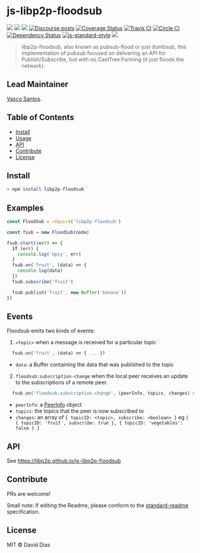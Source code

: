 js-libp2p-floodsub
==================

[![](https://img.shields.io/badge/made%20by-Protocol%20Labs-blue.svg?style=flat-square)](http://protocol.ai)
[![](https://img.shields.io/badge/project-libp2p-yellow.svg?style=flat-square)](http://libp2p.io/)
[![](https://img.shields.io/badge/freenode-%23libp2p-yellow.svg?style=flat-square)](http://webchat.freenode.net/?channels=%23libp2p)
[![Discourse posts](https://img.shields.io/discourse/https/discuss.libp2p.io/posts.svg)](https://discuss.libp2p.io)
[![Coverage Status](https://coveralls.io/repos/github/libp2p/js-libp2p-floodsub/badge.svg?branch=master)](https://coveralls.io/github/libp2p/js-libp2p-floodsub?branch=master)
[![Travis CI](https://travis-ci.org/libp2p/js-libp2p-floodsub.svg?branch=master)](https://travis-ci.org/libp2p/js-libp2p-floodsub)
[![Circle CI](https://circleci.com/gh/libp2p/js-libp2p-floodsub.svg?style=svg)](https://circleci.com/gh/libp2p/js-libp2p-floodsub)
[![Dependency Status](https://david-dm.org/libp2p/js-libp2p-floodsub.svg?style=flat-square)](https://david-dm.org/libp2p/js-libp2p-floodsub) [![js-standard-style](https://img.shields.io/badge/code%20style-standard-brightgreen.svg?style=flat-square)](https://github.com/feross/standard)
[![](https://img.shields.io/badge/pm-waffle-yellow.svg?style=flat-square)](https://waffle.io/libp2p/js-libp2p-floodsub)

> libp2p-floodsub, also known as pubsub-flood or just dumbsub, this implementation of pubsub focused on delivering an API for Publish/Subscribe, but with no CastTree Forming (it just floods the network).

## Lead Maintainer

[Vasco Santos](https://github.com/vasco-santos).

## Table of Contents

- [Install](#install)
- [Usage](#usage)
- [API](#api)
- [Contribute](#contribute)
- [License](#license)

## Install

```sh
> npm install libp2p-floodsub
```

## Examples

```JavaScript
const FloodSub = require('libp2p-floodsub')

const fsub = new FloodSub(node)

fsub.start((err) => {
  if (err) {
    console.log('Upsy', err)
  }
  fsub.on('fruit', (data) => {
    console.log(data)
  })
  fsub.subscribe('fruit')

  fsub.publish('fruit', new Buffer('banana'))
})
```

## Events

Floodsub emits two kinds of events:
1. `<topic>` when a message is received for a particular topic
  ```Javascript
    fsub.on('fruit', (data) => { ... })
  ```
  - `data`: a Buffer containing the data that was published to the topic
2. `floodsub:subscription-change` when the local peer receives an update to the subscriptions of a remote peer.
  ```Javascript
    fsub.on('floodsub:subscription-change', (peerInfo, topics, changes) => { ... })
  ```
  - `peerInfo`: a [PeerInfo](https://github.com/libp2p/js-peer-info) object
  - `topics`: the topics that the peer is now subscribed to
  - `changes`: an array of `{ topicID: <topic>, subscribe: <boolean> }`
     eg `[ { topicID: 'fruit', subscribe: true }, { topicID: 'vegetables': false } ]`


## API

See https://libp2p.github.io/js-libp2p-floodsub

## Contribute

PRs are welcome!

Small note: If editing the Readme, please conform to the [standard-readme](https://github.com/RichardLitt/standard-readme) specification.

## License

MIT © David Dias
